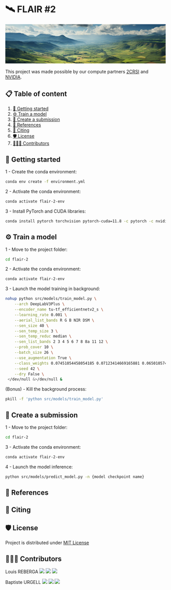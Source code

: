 # 🛰️ FLAIR #2

<img src="assets/bandeau.jpg">

This project was made possible by our compute partners [2CRSI](https://2crsi.com/)
and [NVIDIA](https://www.nvidia.com/).

## 📋 Table of content
 1. [🏁 Getting started](#start)
 2. [⚙️ Train a model](#train)
 3. [📝 Create a submission](#models)
 4. [🔬 References](#references)
 5. [📝 Citing](#citing)
 6. [🛡️ License](#license)
 7. [👨🏻‍💻 Contributors](#contributors)

## 🏁 Getting started <a name="start"></a>

1 - Create the conda environment:

```bash
conda env create -f environment.yml
```

2 - Activate the conda environment:

```bash
conda activate flair-2-env
```

3 - Install PyTorch and CUDA libraries:

```bash
conda install pytorch torchvision pytorch-cuda=11.8 -c pytorch -c nvidia
```

## ⚙️ Train a model <a name="train"></a>

1 - Move to the project folder:

```bash
cd flair-2
```

2 - Activate the conda environment:

```bash
conda activate flair-2-env
```

3 - Launch the model training in background:

```bash
nohup python src/models/train_model.py \
    --arch DeepLabV3Plus \
    --encoder_name tu-tf_efficientnetv2_s \
    --learning_rate 0.001 \
    --aerial_list_bands R G B NIR DSM \
    --sen_size 40 \
    --sen_temp_size 3 \
    --sen_temp_reduc median \
    --sen_list_bands 2 3 4 5 6 7 8 8a 11 12 \
    --prob_cover 10 \
    --batch_size 26 \
    --use_augmentation True \
    --class_weights 0.07451054458054185 0.07123414669165881 0.06501057431176234 0.10243128536707254 0.0751622868386753 0.060451925970421205 0.057084409075513015 0.0712831075581589 0.08115403779097626 0.05767359681290979 0.05792606455080904 0.0952665140613815 0.1308115063901194 \
    --seed 42 \
    --dry False \
 </dev/null &>/dev/null &
```

(Bonus) - Kill the background process:

```bash
pkill -f 'python src/models/train_model.py'
```

## 📝 Create a submission <a name="submission"></a>

1 - Move to the project folder:

```bash
cd flair-2
```

3 - Activate the conda environment:

```bash
conda activate flair-2-env
```

4 - Launch the model inference:

```bash
python src/models/predict_model.py -n {model checkpoint name}
```

## 🔬 References <a name="references"></a>

## 📝 Citing <a name="citing"></a>

## 🛡️ License <a name="license"></a>

Project is distributed under [MIT License](https://github.com/association-rosia/flair-2/blob/main/LICENSE)

## 👨🏻‍💻 Contributors <a name="contributors"></a>

Louis
REBERGA <a href="https://twitter.com/rbrgAlou"><img src="https://abs.twimg.com/favicons/twitter.3.ico" width="18px"/></a> <a href="https://www.linkedin.com/in/louisreberga/"><img src="https://static.licdn.com/sc/h/akt4ae504epesldzj74dzred8" width="18px"/></a> <a href="louis.reberga@gmail.com"><img src="https://www.google.com/a/cpanel/aqsone.com/images/favicon.ico" width="18px"/></a>

Baptiste
URGELL <a href="https://twitter.com/Baptiste2108"><img src="https://abs.twimg.com/favicons/twitter.3.ico" width="18px"/></a> <a href="https://www.linkedin.com/in/baptiste-urgell/"><img src="https://static.licdn.com/sc/h/akt4ae504epesldzj74dzred8" width="18px"/></a> <a href="baptiste.u@gmail.com"><img src="https://www.google.com/a/cpanel/aqsone.com/images/favicon.ico" width="18px"/></a> 

